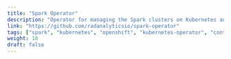 ```yaml
---
title: "Spark Operator"
description: "Operator for managing the Spark clusters on Kubernetes and OpenShift."
link: "https://github.com/radanalyticsio/spark-operator"
tags: ["spark", "kubernetes", "openshift", "kubernetes-operator", "controller"]
weight: 10
draft: false
---
```

